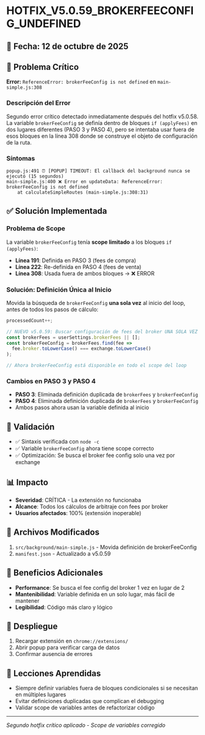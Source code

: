 # HOTFIX_V5.0.59_BROKERFEECONFIG_UNDEFINED

## 📅 Fecha: 12 de octubre de 2025

## 🐛 Problema Crítico
**Error:** `ReferenceError: brokerFeeConfig is not defined` en `main-simple.js:308`

### Descripción del Error
Segundo error crítico detectado inmediatamente después del hotfix v5.0.58. La variable `brokerFeeConfig` se definía dentro de bloques `if (applyFees)` en dos lugares diferentes (PASO 3 y PASO 4), pero se intentaba usar fuera de esos bloques en la línea 308 donde se construye el objeto de configuración de la ruta.

### Síntomas
```
popup.js:491 ⏰ [POPUP] TIMEOUT: El callback del background nunca se ejecutó (15 segundos)
main-simple.js:400 ❌ Error en updateData: ReferenceError: brokerFeeConfig is not defined
    at calculateSimpleRoutes (main-simple.js:308:31)
```

## ✅ Solución Implementada

### Problema de Scope
La variable `brokerFeeConfig` tenía **scope limitado** a los bloques `if (applyFees)`:
- **Línea 191**: Definida en PASO 3 (fees de compra)
- **Línea 222**: Re-definida en PASO 4 (fees de venta)
- **Línea 308**: Usada fuera de ambos bloques → ❌ ERROR

### Solución: Definición Única al Inicio
Movida la búsqueda de `brokerFeeConfig` **una sola vez** al inicio del loop, antes de todos los pasos de cálculo:

```javascript
processedCount++;

// NUEVO v5.0.59: Buscar configuración de fees del broker UNA SOLA VEZ
const brokerFees = userSettings.brokerFees || [];
const brokerFeeConfig = brokerFees.find(fee => 
  fee.broker.toLowerCase() === exchange.toLowerCase()
);

// Ahora brokerFeeConfig está disponible en todo el scope del loop
```

### Cambios en PASO 3 y PASO 4
- **PASO 3**: Eliminada definición duplicada de `brokerFees` y `brokerFeeConfig`
- **PASO 4**: Eliminada definición duplicada de `brokerFees` y `brokerFeeConfig`
- Ambos pasos ahora usan la variable definida al inicio

## 🧪 Validación
- ✅ Sintaxis verificada con `node -c`
- ✅ Variable `brokerFeeConfig` ahora tiene scope correcto
- ✅ Optimización: Se busca el broker fee config solo una vez por exchange

## 📊 Impacto
- **Severidad**: CRÍTICA - La extensión no funcionaba
- **Alcance**: Todos los cálculos de arbitraje con fees por broker
- **Usuarios afectados**: 100% (extensión inoperable)

## 🔧 Archivos Modificados
1. `src/background/main-simple.js` - Movida definición de brokerFeeConfig
2. `manifest.json` - Actualizado a v5.0.59

## 🎯 Beneficios Adicionales
- **Performance**: Se busca el fee config del broker 1 vez en lugar de 2
- **Mantenibilidad**: Variable definida en un solo lugar, más fácil de mantener
- **Legibilidad**: Código más claro y lógico

## 🚀 Despliegue
1. Recargar extensión en `chrome://extensions/`
2. Abrir popup para verificar carga de datos
3. Confirmar ausencia de errores

## 📝 Lecciones Aprendidas
- Siempre definir variables fuera de bloques condicionales si se necesitan en múltiples lugares
- Evitar definiciones duplicadas que complican el debugging
- Validar scope de variables antes de refactorizar código

---
*Segundo hotfix crítico aplicado - Scope de variables corregido*